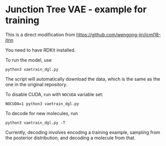 Junction Tree VAE - example for training
===

This is a direct modification from https://github.com/wengong-jin/icml18-jtnn

You need to have RDKit installed.

To run the model, use
```
python3 vaetrain_dgl.py
```
The script will automatically download the data, which is the same as the one in the
original repository.

To disable CUDA, run with `NOCUDA` variable set:
```
NOCUDA=1 python3 vaetrain_dgl.py
```

To decode for new molecules, run
```
python3 vaetrain_dgl.py -T
```

Currently, decoding involves encoding a training example, sampling from the posterior
distribution, and decoding a molecule from that.
